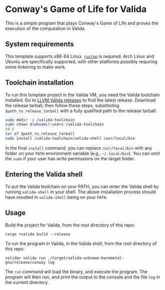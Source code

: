# Conway's Game of Life for Valida

This is a simple program that plays Conway's Game of Life and proves the execution of the computation in Valida.

## System requirements

This template supports x86-64 Linux. [`rustup`](https://www.rust-lang.org/tools/install) is required. Arch Linux and Ubuntu are specifically supported, with other platforms possibly requiring some tinkering to make work.

## Toolchain installation

To run this template project in the Valida VM, you need the Valida toolchain installed. Go to [LLVM Valida releases](https://github.com/lita-xyz/llvm-valida-releases/releases) to find the latest release. Download the release tarball, then follow these steps, substituting `$path_to_release_tarball` with a fully qualified path to the release tarball:

```bash
sudo mkdir -p /valida-toolchain
sudo chown $(whoami):users /valida-toolchain
cd /
tar xf $path_to_release_tarball
sudo install /valida-toolchain/valida-shell /usr/local/bin
```

In the final `install` command, you can replace `/usr/local/bin` with any folder on your `PATH` environment variable (e.g., `~/.local/bin`). You can omit the `sudo` if your user has write permissions on the target folder.

## Entering the Valida shell

To put the Valida toolchain on your PATH, you can enter the Valida shell by running `valida-shell` in your shell. The above installation process should have resulted in `valida-shell` being on your `PATH`.

## Usage

Build the project for Valida, from the root directory of this repo:

```
cargo +valida build --release
```

To run the program in Valida, in the Valida shell, from the root directory of this repo:

```
valida> valida run ./target/valida-unknown-baremetal-gnu/release/conway log
```

The `run` command will load the binary, and execute the program. The program will then run, and print the output to the console and the file `log` in the current directory.
